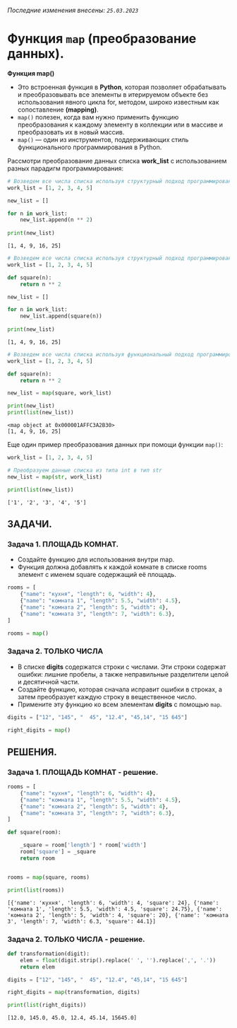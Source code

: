 *Последние изменения внесены: `25.03.2023`*



# Функция `map` (преобразование данных).

**Функция map()**
* Это встроенная функция в **Python**, которая позволяет обрабатывать и преобразовывать все элементы в итерируемом объекте без использования явного цикла for, методом, широко известным как сопоставление **(mapping)**.
* `map()` полезен, когда вам нужно применить функцию преобразования к каждому элементу в коллекции или в массиве и преобразовать их в новый массив.
* `map()` — один из инструментов, поддерживающих стиль функционального программирования в Python.

Рассмотри преобразование данных списка **work_list** с использованием разных парадигм программирования:


```python
# Возведем все числа списка используя структурный подход программирования:
work_list = [1, 2, 3, 4, 5]

new_list = []

for n in work_list:
    new_list.append(n ** 2)
    
print(new_list)
```

    [1, 4, 9, 16, 25]
    


```python
# Возведем все числа списка используя структурный подход программирования и применение функции (подпрограммы):
work_list = [1, 2, 3, 4, 5]

def square(n):
    return n ** 2

new_list = []

for n in work_list:
    new_list.append(square(n))
    
print(new_list)
```

    [1, 4, 9, 16, 25]
    


```python
# Возведем все числа списка используя функциональный подход программирования и применение функции map():
work_list = [1, 2, 3, 4, 5]

def square(n):
    return n ** 2

new_list = map(square, work_list)

print(new_list)
print(list(new_list))
```

    <map object at 0x000001AFFC3A2B30>
    [1, 4, 9, 16, 25]
    

Еще один пример преобразования данных при помощи функции `map()`:


```python
work_list = [1, 2, 3, 4, 5]

# Преобразуем данные списка из типа int в тип str
new_list = map(str, work_list)

print(list(new_list))
```

    ['1', '2', '3', '4', '5']
    

## ЗАДАЧИ.

### Задача 1. ПЛОЩАДЬ КОМНАТ.
* Создайте функцию для использования внутри map. 
* Функция должна добавлять к каждой комнате в списке rooms элемент с именем square содержащий её площадь.

```python
rooms = [
    {"name": "кухня", "length": 6, "width": 4},
    {"name": "комната 1", "length": 5.5, "width": 4.5},
    {"name": "комната 2", "length": 5, "width": 4},
    {"name": "комната 3", "length": 7, "width": 6.3},
]

rooms = map()
```

### Задача 2. ТОЛЬКО ЧИСЛА
* В списке **digits** содержатся строки с числами. Эти строки содержат ошибки: лишние пробелы, а также неправильные разделители целой и десятичной части.
* Создайте функцию, которая сначала исправит ошибки в строках, а затем преобразует каждую строку в вещественное число. 
* Примените эту функцию ко всем элементам **digits** с помощью `map`.

```python
digits = ["12", "145", "  45", "12.4", "45,14", "15 645"]

right_digits = map()
```

## РЕШЕНИЯ.

### Задача 1.  ПЛОЩАДЬ КОМНАТ - решение.


```python
rooms = [
    {"name": "кухня", "length": 6, "width": 4},
    {"name": "комната 1", "length": 5.5, "width": 4.5},
    {"name": "комната 2", "length": 5, "width": 4},
    {"name": "комната 3", "length": 7, "width": 6.3},
]

def square(room):

    _square = room['length'] * room['width']
    room['square'] = _square
    return room


rooms = map(square, rooms)

print(list(rooms))
```

    [{'name': 'кухня', 'length': 6, 'width': 4, 'square': 24}, {'name': 'комната 1', 'length': 5.5, 'width': 4.5, 'square': 24.75}, {'name': 'комната 2', 'length': 5, 'width': 4, 'square': 20}, {'name': 'комната 3', 'length': 7, 'width': 6.3, 'square': 44.1}]
    

### Задача 2.  ТОЛЬКО ЧИСЛА - решение.


```python
def transformation(digit):
    elem = float(digit.strip().replace(' ', '').replace(',', '.'))
    return elem

digits = ["12", "145", "  45", "12.4", "45,14", "15 645"]

right_digits = map(transformation, digits)

print(list(right_digits))
```

    [12.0, 145.0, 45.0, 12.4, 45.14, 15645.0]
    



